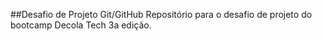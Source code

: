 ##Desafio de Projeto Git/GitHub
Repositório para o desafio de projeto do bootcamp Decola Tech 3a edição.
